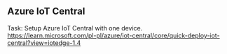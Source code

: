 ## Azure IoT Central

Task: Setup Azure IoT Central with one device.
https://learn.microsoft.com/pl-pl/azure/iot-central/core/quick-deploy-iot-central?view=iotedge-1.4